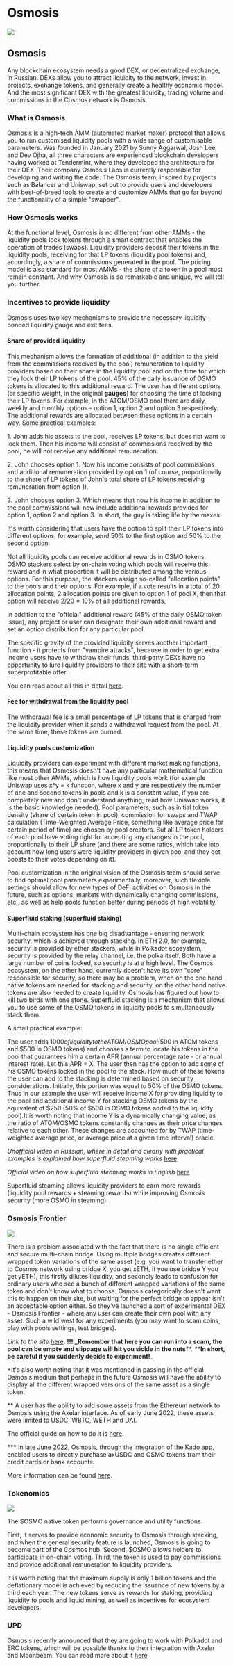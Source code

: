 # Osmosis

![](https://img2.teletype.in/files/50/71/507178a3-549e-41ef-b704-83e2f9f50b51.png)

## Osmosis

Any blockchain ecosystem needs a good DEX, or decentralized exchange, in Russian. DEXs allow you to attract liquidity to the network, invest in projects, exchange tokens, and generally create a healthy economic model. And the most significant DEX with the greatest liquidity, trading volume and commissions in the Cosmos network is Osmosis.

### **What is Osmosis**

Osmosis is a high-tech AMM (automated market maker) protocol that allows you to run customised liquidity pools with a wide range of customisable parameters. Was founded in January 2021 by Sunny Aggarwal, Josh Lee, and Dev Ojha, all three characters are experienced blockchain developers having worked at Tendermint, where they developed the architecture for their DEX. Their company Osmosis Labs is currently responsible for developing and writing the code. The Osmosis team, inspired by projects such as Balancer and Uniswap, set out to provide users and developers with best-of-breed tools to create and customize AMMs that go far beyond the functionality of a simple "swapper".

### **How Osmosis works**

At the functional level, Osmosis is no different from other AMMs - the liquidity pools lock tokens through a smart contract that enables the operation of trades (swaps). Liquidity providers deposit their tokens in the liquidity pools, receiving for that LP tokens (liquidity pool tokens) and, accordingly, a share of commissions generated in the pool. The pricing model is also standard for most AMMs - the share of a token in a pool must remain constant. And why Osmosis is so remarkable and unique, we will tell you further.

### **Incentives to provide liquidity**

Osmosis uses two key mechanisms to provide the necessary liquidity - bonded liquidity gauge and exit fees.

#### **Share of provided liquidity**

This mechanism allows the formation of additional (in addition to the yield from the commissions received by the pool) remuneration to liquidity providers based on their share in the liquidity pool and on the time for which they lock their LP tokens of the pool. 45% of the daily issuance of OSMO tokens is allocated to this additional reward. The user has different options (or specific weight, in the original **gauges**) for choosing the time of locking their LP tokens. For example, in the ATOM/OSMO pool there are daily, weekly and monthly options - option 1, option 2 and option 3 respectively. The additional rewards are allocated between these options in a certain way. Some practical examples:

1\. John adds his assets to the pool, receives LP tokens, but does not want to lock them. Then his income will consist of commissions received by the pool, he will not receive any additional remuneration.

2\. John chooses option 1. Now his income consists of pool commissions and additional remuneration provided by option 1 (of course, proportionally to the share of LP tokens of John's total share of LP tokens receiving remuneration from option 1).

3\. John chooses option 3. Which means that now his income in addition to the pool commissions will now include additional rewards provided for option 1, option 2 and option 3. In short, the guy is taking life by the maxes.

It's worth considering that users have the option to split their LP tokens into different options, for example, send 50% to the first option and 50% to the second option.

Not all liquidity pools can receive additional rewards in OSMO tokens. OSMO stackers select by on-chain voting which pools will receive this reward and in what proportion it will be distributed among the various options. For this purpose, the stackers assign so-called "allocation points" to the pools and their options. For example, if a vote results in a total of 20 allocation points, 2 allocation points are given to option 1 of pool X, then that option will receive 2/20 = 10% of all additional rewards.

In addition to the "official" additional reward (45% of the daily OSMO token issue), any project or user can designate their own additional reward and set an option distribution for any particular pool.

The specific gravity of the provided liquidity serves another important function - it protects from "vampire attacks", because in order to get extra income users have to withdraw their funds, third-party DEXs have no opportunity to lure liquidity providers to their site with a short-term superprofitable offer.

You can read about all this in detail [here](https://medium.com/osmosis/osmosis-liquidity-mining-101-2fa58d0e9d4d).

#### **Fee for withdrawal from the liquidity pool**

The withdrawal fee is a small percentage of LP tokens that is charged from the liquidity provider when it sends a withdrawal request from the pool. At the same time, these tokens are burned.

#### **Liquidity pools customization**

Liquidity providers can experiment with different market making functions, this means that Osmosis doesn't have any particular mathematical function like most other AMMs, which is how liquidity pools work (for example Uniswap uses x\*y = k function, where x and y are respectively the number of one and second tokens in pools and k is a constant value, if you are completely new and don't understand anything, read how Uniswap works, it is the basic knowledge needed). Pool parameters, such as initial token density (share of certain token in pool), commission for swaps and TWAP calculation (Time-Weighted Average Price, something like average price for certain period of time) are chosen by pool creators. But all LP token holders of each pool have voting right for accepting any changes in the pool, proportionally to their LP share (and there are some ratios, which take into account how long users were liquidity providers in given pool and they get boosts to their votes depending on it).

Pool customization in the original vision of the Osmosis team should serve to find optimal pool parameters experimentally, moreover, such flexible settings should allow for new types of DeFi activities on Osmosis in the future, such as options, markets with dynamically changing commissions, etc., as well as help pools function better during periods of high volatility.

#### **Superfluid staking (superfluid staking)**

Multi-chain ecosystem has one big disadvantage - ensuring network security, which is achieved through stacking. In ETH 2.0, for example, security is provided by ether stackers, while in Polkadot ecosystem, security is provided by the relay channel, i.e. the polka itself. Both have a large number of coins locked, so security is at a high level. The Cosmos ecosystem, on the other hand, currently doesn't have its own "core" responsible for security, so there may be a problem, when on the one hand native tokens are needed for stacking and security, on the other hand native tokens are also needed to create liquidity. Osmosis has figured out how to kill two birds with one stone. Superfluid stacking is a mechanism that allows you to use some of the OSMO tokens in liquidity pools to simultaneously stack them.

A small practical example:

The user adds $1000 of liquidity to the ATOM/OSMO pool ($500 in ATOM tokens and $500 in OSMO tokens) and chooses a term to locate his tokens in the pool that guarantees him a certain APR (annual percentage rate - or annual interest rate). Let this APR = X. The user then has the option to add some of his OSMO tokens locked in the pool to the stack. How much of these tokens the user can add to the stacking is determined based on security considerations. Initially, this portion was equal to 50% of the OSMO tokens. Thus in our example the user will receive income X for providing liquidity to the pool and additional income Y for stacking OSMO tokens by the equivalent of $250 (50% of $500 in OSMO tokens added to the liquidity pool).It is worth noting that income Y is a dynamically changing value, as the ratio of ATOM/OSMO tokens constantly changes as their price changes relative to each other. These changes are accounted for by TWAP (time-weighted average price, or average price at a given time interval) oracle.

_Unofficial video in Russian, where in detail and clearly with practical examples is explained how superfluid steaming works_ [here](https://www.youtube.com/watch?v=JRBOUrrKa3s)

_Official video on how superfluid steaming works in English_ [here](https://www.youtube.com/watch?v=JRBOUrrKa3s)

Superfluid steaming allows liquidity providers to earn more rewards (liquidity pool rewards + steaming rewards) while improving Osmosis security (more OSMO in steaming).

### **Osmosis Frontier**

![](https://img4.teletype.in/files/b2/0d/b20d0dcc-cba5-46bc-9f82-cae60dc757c1.png)

There is a problem associated with the fact that there is no single efficient and secure multi-chain bridge. Using multiple bridges creates different wrapped token variations of the same asset (e.g. you want to transfer ether to Cosmos network using bridge X, you get xETH, if you use bridge Y you get yETH), this firstly dilutes liquidity, and secondly leads to confusion for ordinary users who see a bunch of different wrapped variations of the same token and don't know what to choose. Osmosis categorically doesn't want this to happen on their site, but waiting for the perfect bridge to appear isn't an acceptable option either. So they've launched a sort of experimental DEX - Osmosis Frontier - where any user can create their own pool with any asset. Such a wild west for any experiments (you may want to scam coins, play with pools settings, test bridges).

_Link to the site_ [here](https://frontier.osmosis.zone/). **!!! \_Remember that here you can run into a scam, the pool can be empty and slippage will hit you sickle in the nuts**_\*\*. \*\*_**In short, be careful if you suddenly decide to experiment!**\_

\*It's also worth noting that it was mentioned in passing in the official Osmosis medium that perhaps in the future Osmosis will have the ability to display all the different wrapped versions of the same asset as a single token.

\*\* A user has the ability to add some assets from the Ethereum network to Osmosis using the Axelar interface. As of early June 2022, these assets were limited to USDC, WBTC, WETH and DAI.

The official guide on how to do it is [here](https://medium.com/osmosis/bridging-ethereum-assets-to-osmosis-a-guide-to-the-axelar-interface-ac63c16cfb98).

\*\*\* In late June 2022, Osmosis, through the integration of the Kado app, enabled users to directly purchase axUSDC and OSMO tokens from their credit cards or bank accounts.

More information can be found [here](https://medium.com/osmosis/osmosis-integrates-kado-for-direct-fiat-on-ramping-to-the-dex-a1a49f2cf157).

### **Tokenomics**

![](https://telegra.ph/file/d05af7bfa92167816b705.png)

The $OSMO native token performs governance and utility functions.

First, it serves to provide economic security to Osmosis through stacking, and when the general security feature is launched, Osmosis is going to become part of the Cosmos hub. Second, $OSMO allows holders to participate in on-chain voting. Third, the token is used to pay commissions and provide additional remuneration to liquidity providers.

It is worth noting that the maximum supply is only 1 billion tokens and the deflationary model is achieved by reducing the issuance of new tokens by a third each year. The new tokens serve as rewards for staking, providing liquidity to pools and liquid mining, as well as incentives for ecosystem developers.

### **UPD**

Osmosis recently announced that they are going to work with Polkadot and ERC tokens, which will be possible thanks to their integration with Axelar and Moonbeam. You can read more about it [here](https://blockworks.co/osmosis-co-founder-doesnt-see-cosmos-and-polkadot-as-competitors/)

